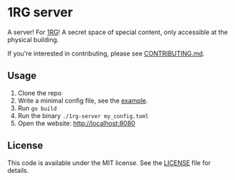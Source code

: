 # 1RG server

A server! For [1RG](https://1rg.space/)! A secret space of special content, only accessible at the physical building.

If you're interested in contributing, please see [CONTRIBUTING.md](./CONTRIBUTING.md).

## Usage

1. Clone the repo
2. Write a minimal config file, see the [example](./config.example.toml).
3. Run `go build`
4. Run the binary `./1rg-server my_config.toml`
5. Open the website: <http://localhost:8080>

## License

This code is available under the MIT license. See the [LICENSE](./LICENSE) file for details.
